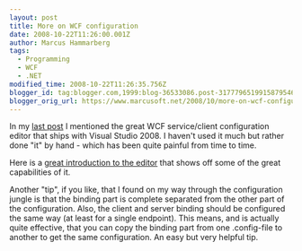 ```yaml
---
layout: post
title: More on WCF configuration
date: 2008-10-22T11:26:00.001Z
author: Marcus Hammarberg
tags:
  - Programming
  - WCF
  - .NET
modified_time: 2008-10-22T11:26:35.756Z
blogger_id: tag:blogger.com,1999:blog-36533086.post-3177796519915879546
blogger_orig_url: https://www.marcusoft.net/2008/10/more-on-wcf-configuration.html
---
```



In my [last
post](https://www.marcusoft.net/2008/10/configuration-of-wcf-binding.html)
I mentioned the great WCF service/client configuration editor that ships
with Visual Studio 2008. I haven't used it much but rather done "it" by
hand - which has been quite painful from time to time.

Here is a [great introduction to the
editor](http://keithelder.net/blog/archive/2008/01/17/Exposing-a-WCF-Service-With-Multiple-Bindings-and-Endpoints.aspx)
that shows off some of the great capabilities of it.

Another "tip", if you like, that I found on my way through the
configuration jungle is that the binding part is complete separated from
the other part of the configuration. Also, the client and server binding
should be configured the same way (at least for a single endpoint). This
means, and is actually quite effective, that you can copy the binding
part from one .config-file to another to get the same configuration. An
easy but very helpful tip.
